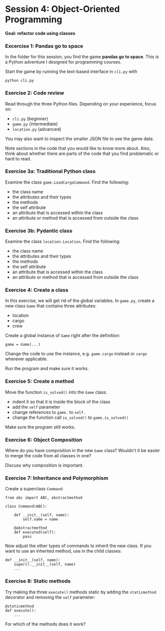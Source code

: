

# Session 4: Object-Oriented Programming

**Goal: refactor code using classes**


### Excercise 1: Pandas go to space

In the folder for this session, you find the game **pandas go to space**.
This is a Python adventure I designed for programming courses.

Start the game by running the text-based interface in `cli.py` with

    python cli.py

### Exercise 2: Code review

Read through the three Python files.
Depending on your experience, focus on:

- `cli.py` (beginner)
- `game.py` (intermediate)
- `location.py` (advanced)

You may also want to inspect the smaller JSON file to see the game data.

Note sections in the code that you would like to know more about.
Also, think about whether there are parts of the code that you find problematic or hard to read.


### Exercise 3a: Traditional Python class

Examine the class `game.LoadCargoCommand`. Find the following:

- the class name
- the attributes and their types
- the methods
- the self attribute
- an attribute that is accessed within the class
- an attribute or method that is accessed from outside the class

### Exercise 3b: Pydantic class

Examine the class `location.Location`. Find the following:

- the class name
- the attributes and their types
- the methods
- the self attribute
- an attribute that is accessed within the class
- an attribute or method that is accessed from outside the class

### Exercise 4: Create a class

In this exercise, we will get rid of the global variables.
In `game.py`, create a new class `Game` that contains three attributes:

- location
- cargo
- crew

Create a global instance of `Game` right after the definition:

    game = Game(...)

Change the code to use the instance, e.g. `game.cargo` instead or `cargo` wherever applicable.

Run the program and make sure it works.


### Exercise 5: Create a method

Move the function `is_solved()` into the `Game` class:

- indent it so that it is inside the block of the class
- add the `self` parameter
- change references to `game.` to `self.`
- change the function call `is_solved()` to `game.is_solved()`

Make sure the program still works.

### Exercise 6: Object Composition

Where do you have composition in the new `Game` class?
Wouldn't it be easier to merge the code from all classes in one?

Discuss why composition is important.

### Exercise 7: Inheritance and Polymorphism

Create a superclass `Command`:

    from abc import ABC, abstractmethod

    class Command(ABC):
    
        def __init__(self, name):
            self.name = name

        @abstractmethod
        def executed(self):
            pass

Now adjust the other types of commands to inherit the new class.
If you want to use an inherited method, use in the child classes:

    def __init__(self, name):
        super().__init__(self, name)
        ...


### Exercise 8: Static methods

Try making the three `execute()` methods static by adding the `staticmethod` decorator and removing the `self` parameter:

    @staticmethod
    def execute():
        ...
    
For which of the methods does it work?
